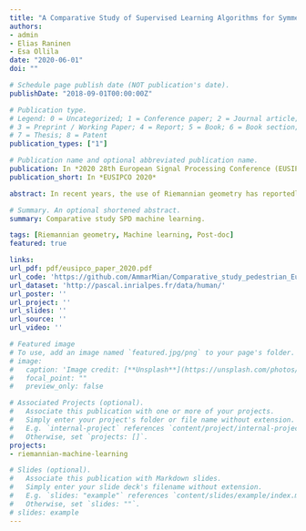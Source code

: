 ```yaml
---
title: "A Comparative Study of Supervised Learning Algorithms for Symmetric Positive Definite Features"
authors:
- admin
- Elias Raninen
- Esa Ollila
date: "2020-06-01"
doi: ""

# Schedule page publish date (NOT publication's date).
publishDate: "2018-09-01T00:00:00Z"

# Publication type.
# Legend: 0 = Uncategorized; 1 = Conference paper; 2 = Journal article;
# 3 = Preprint / Working Paper; 4 = Report; 5 = Book; 6 = Book section;
# 7 = Thesis; 8 = Patent
publication_types: ["1"]

# Publication name and optional abbreviated publication name.
publication: In *2020 28th European Signal Processing Conference (EUSIPCO)*
publication_short: In *EUSIPCO 2020*

abstract: In recent years, the use of Riemannian geometry has reportedly shown an increased performance for machine learning problems whose features lie in the symmetric positive definite (SPD) manifold. The present paper aims at reviewing several approaches based on this paradigm and provide a reproducible comparison of their output on a classic learning task of pedestrian detection. Notably, the robustness of these approaches to corrupted data will be assessed.

# Summary. An optional shortened abstract.
summary: Comparative study SPD machine learning.

tags: [Riemannian geometry, Machine learning, Post-doc]
featured: true

links:
url_pdf: pdf/eusipco_paper_2020.pdf
url_code: 'https://github.com/AmmarMian/Comparative_study_pedestrian_Eusipco'
url_dataset: 'http://pascal.inrialpes.fr/data/human/'
url_poster: ''
url_project: ''
url_slides: ''
url_source: ''
url_video: ''

# Featured image
# To use, add an image named `featured.jpg/png` to your page's folder. 
# image:
#   caption: 'Image credit: [**Unsplash**](https://unsplash.com/photos/pLCdAaMFLTE)'
#   focal_point: ""
#   preview_only: false

# Associated Projects (optional).
#   Associate this publication with one or more of your projects.
#   Simply enter your project's folder or file name without extension.
#   E.g. `internal-project` references `content/project/internal-project/index.md`.
#   Otherwise, set `projects: []`.
projects:
- riemannian-machine-learning

# Slides (optional).
#   Associate this publication with Markdown slides.
#   Simply enter your slide deck's filename without extension.
#   E.g. `slides: "example"` references `content/slides/example/index.md`.
#   Otherwise, set `slides: ""`.
# slides: example
---
```



